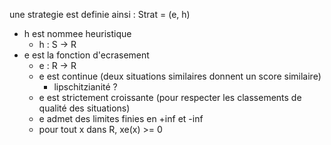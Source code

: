 une strategie est definie ainsi :
Strat = (e, h)
- h est nommee heuristique
    - h : S -> R    
- e est la fonction d'ecrasement
    - e : R -> R
    - e est continue (deux situations similaires donnent un score similaire)
        - lipschitzianité ?
    - e est strictement croissante (pour respecter les classements de qualité des situations)
    - e admet des limites finies en +inf et -inf
    - pour tout x dans R, xe(x) >= 0

